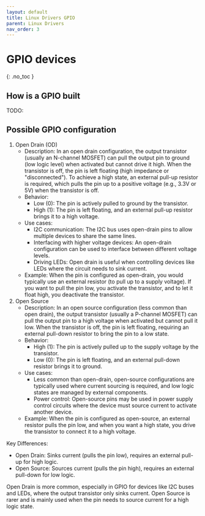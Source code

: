 ```yaml
---
layout: default
title: Linux Drivers GPIO
parent: Linux Drivers
nav_order: 3
---
```


# GPIO devices
{: .no_toc }

## How is a GPIO built

TODO:

## Possible GPIO configuration

1. Open Drain (OD)
    - Description: In an open drain configuration, the output transistor 
    (usually an N-channel MOSFET) can pull the output pin to ground 
    (low logic level) when activated but cannot drive it high. When the 
    transistor is off, the pin is left floating (high impedance or 
    "disconnected"). To achieve a high state, an external pull-up resistor is 
    required, which pulls the pin up to a positive voltage (e.g., 3.3V or 5V) 
    when the transistor is off.
    - Behavior:
        - Low (0): The pin is actively pulled to ground by the transistor.
        - High (1): The pin is left floating, and an external pull-up resistor 
        brings it to a high voltage.
    - Use cases:
        - I2C communication: The I2C bus uses open-drain pins to allow multiple 
        devices to share the same lines.
        - Interfacing with higher voltage devices: An open-drain configuration 
        can be used to interface between different voltage levels.
        - Driving LEDs: Open drain is useful when controlling devices like LEDs 
        where the circuit needs to sink current.
    - Example: When the pin is configured as open-drain, you would typically 
    use an external resistor (to pull up to a supply voltage). If you want to 
    pull the pin low, you activate the transistor, and to let it float high, 
    you deactivate the transistor.
2. Open Source
    - Description: In an open source configuration (less common than open drain), 
    the output transistor (usually a P-channel MOSFET) can pull the output pin 
    to a high voltage when activated but cannot pull it low. When the 
    transistor is off, the pin is left floating, requiring an external 
    pull-down resistor to bring the pin to a low state.
    - Behavior:
        - High (1): The pin is actively pulled up to the supply voltage by the 
        transistor.
        - Low (0): The pin is left floating, and an external pull-down resistor
        brings it to ground.
    - Use cases:
        - Less common than open-drain, open-source configurations are typically
        used where current sourcing is required, and low logic states are 
        managed by external components.
        - Power control: Open-source pins may be used in power supply control 
        circuits where the device must source current to activate another device.
    - Example:
        When the pin is configured as open-source, an external resistor pulls the
    pin low, and when you want a high state, you drive the transistor to connect 
    it to a high voltage.

Key Differences:
- Open Drain: Sinks current (pulls the pin low), requires an external pull-up 
for high logic.
- Open Source: Sources current (pulls the pin high), requires an external 
pull-down for low logic.

Open Drain is more common, especially in GPIO for devices like I2C buses and LEDs,
where the output transistor only sinks current. Open Source is rarer and is mainly
used when the pin needs to source current for a high logic state.

